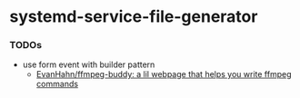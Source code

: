 # systemd-service-file-generator

### TODOs
- use form event with builder pattern
  - [EvanHahn/ffmpeg-buddy: a lil webpage that helps you write ffmpeg commands](https://github.com/EvanHahn/ffmpeg-buddy/)
